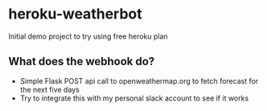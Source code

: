 # heroku-weatherbot

Initial demo project to try using free heroku plan

## What does the webhook do?
- Simple Flask POST api call to openweathermap.org to fetch forecast for the next five days
- Try to integrate this with my personal slack account to see if it works
